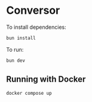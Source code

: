 # Conversor

To install dependencies:

```bash
bun install
```

To run:

```bash
bun dev
```

## Running with Docker
```bash
docker compose up
```
